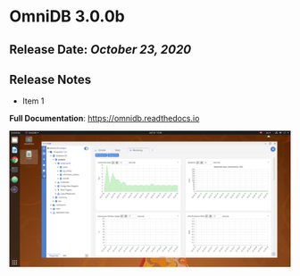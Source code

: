 # OmniDB 3.0.0b

## Release Date: *October 23, 2020*

## Release Notes

- Item 1

**Full Documentation**: https://omnidb.readthedocs.io

![](https://raw.githubusercontent.com/OmniDB/doc/master/img/omnidb_3/dashboard.png)
